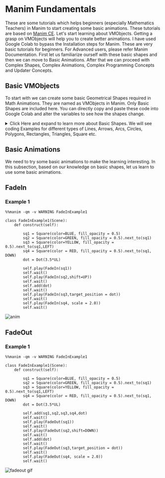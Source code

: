 # Manim Fundamentals
These are some tutorials which helps beginners (especially Mathematics Teachers) in Manim to start creating some basic animations. These tutorials are based on [Manim CE](https://docs.manim.community/).
Let's start learning about VMObjects. Getting a grasp on VMObjects will help you to create better animations. I have used Google Colab to bypass the Installation steps for Manim. These are very basic tutorials for beginners. For Advanced users, please refer Manim Documentation. First let us familiarize ourself with these basic shapes and then we can move to Basic Animations. After that we can proceed with Complex Shapes, Complex Animations, Complex Programming Concepts and Updater Concepts.

## Basic VMObjects
To start with we can create some basic Geometrical Shapes required in Math Animations. They are named as VMObjects in Manim. Only Basic Shapes are included here. You can directly copy and paste these code into Google Colab and alter the variables to see how the shapes change.

<details>
<summary> Click Here and expand to learn more about Basic Shapes. We will see coding Examples for different types of Lines, Arrows, Arcs, Circles, Polygons, Rectangles, Triangles, Square etc. </summary>
    
## 1. Lines
### Example 1

```css
    \\code for coloring
%%manim -qm -v WARNING LineExample1

class LineExample1(Scene):
    def construct(self):

      line1=Line(1*RIGHT,1*LEFT)
      self.add(line1)
```
![LineExample1](https://github.com/sajanpphilip/manim_fundamentals/assets/104676396/b68b6967-39f1-4bab-9108-d8f3c684f441)

### Example 2

```
%%manim -qm -v WARNING LineExample2

class LineExample2(Scene):
    def construct(self):

      line1=Line([0,0,0], [2,2,2])
      self.add(line1)
```
![LineExample2](https://github.com/sajanpphilip/manim_fundamentals/assets/104676396/7e5cb674-9814-453e-9c4c-99f7b7b38442)


### Example 3

```
%%manim -qm -v WARNING LineExample3

class LineExample3(Scene):
    def construct(self):

      dot1=Dot(UP)
      dot2=Dot(DOWN)
      line=Line(dot1,dot2)
      self.add(dot1,dot2,line)
```
![LineExample3](https://github.com/sajanpphilip/manim_fundamentals/assets/104676396/5cdab846-394f-4ef9-8405-91a865306b88)

### Exampele 4

```
%%manim -qm -v WARNING LineExample4

class LineExample4(Scene):
    def construct(self):

      circle1=Circle(radius=1).move_to(2*RIGHT)
      circle2=Circle(radius=2).move_to(2*LEFT)
      line=Line(circle1.get_center(),circle2.get_center())
      self.add(circle1,circle2,line)

````
![LineExample4](https://github.com/sajanpphilip/manim_fundamentals/assets/104676396/ed76c834-1b85-465c-824c-5889a85b61c1) 

### Line Example 5

```
%%manim -qm -v WARNING LineExample5

class LineExample5(Scene):
    def construct(self):

      dot1=Dot(UP)
      dot2=Dot(DOWN)
      dot3=Dot(2*RIGHT, color = RED)
      line=Line(dot1,dot2)
      proj_point = line.get_projection(dot3.get_center()) # dot3.get_center() is used to get the exact coordinate
      dot4= Dot(proj_point, color = RED)
      proj_line = Line(dot3.get_center(),proj_point, color = BLUE)
      self.add(dot1,dot2,dot3,dot4,line,proj_line)

```
![Example 5](https://github.com/sajanpphilip/manim_fundamentals/assets/104676396/21e0fcf9-86ce-4695-85fb-a5bf6f903341)

### Line Example 6

```
%%manim -qm -v WARNING LineExample6

class LineExample6(Scene):
    def construct(self):

      square1=Square(side_length = 2.0, color = RED).shift(2*RIGHT)
      square2=Square(side_length = 1.0, color = BLUE).shift(2*LEFT)
      line=Line(square1.get_corner(UR),square2.get_edge_center(DOWN))
      self.add(square1,square2,line)

```
![Example 6](https://github.com/sajanpphilip/manim_fundamentals/assets/104676396/f116f199-1068-4a47-a952-7cc6b874e575)


### Line Example 7

```
%%manim -qm -v WARNING LineExample7

class LineExample7(Scene):
    def construct(self):

      line1 = Line()
      line2 = Line()
      line3 = Line()
      line4 = Line()
      lines = VGroup(line1, line2, line3, line4).arrange(DOWN, buff=1)
      self.add(lines)
```
![Example 7](https://github.com/sajanpphilip/manim_fundamentals/assets/104676396/8fe125c1-6977-4400-873d-eec82a8b3dc0)

### Line Example 8

```
%%manim -qm -v WARNING LineExample8

class LineExample8(Scene):
    def construct(self):

      line1 = Line(color = PURPLE, stroke_width = 40)
      line2 = Line(color = BLUE_D, stroke_width = 40)
      line3 = Line(color = BLUE_C,stroke_width = 40)
      line4 = Line(color = GREEN_D, stroke_width = 40)
      line5 = Line(color = YELLOW_C, stroke_width = 40)
      line6 = Line(color = GOLD, stroke_width = 40)
      line7 = Line (color = RED, stroke_width = 40)
      lines = VGroup(line1, line2, line3, line4, line5, line6,line7).arrange(DOWN, buff = 0.4)
      self.add(lines)
```
![Example 8](https://github.com/sajanpphilip/manim_fundamentals/assets/104676396/cc53d50d-4941-4561-84e6-14995338ff25)

  
## 1.1 Dashed Lines
### Example 1
```
%%manim -qm -v WARNING DashedLineExample1 

class DashedLineExample1(Scene):
    def construct(self):

      dashed_line1 = DashedLine(2*UL, 2*UR)
      dashed_line2 = DashedLine(2*LEFT, 2*RIGHT, dash_length = 0.5)      
      dashed_line3 = DashedLine(2*DL, 2*DR, dash_length = 0.5, dashed_ratio = 0.9)
      dashed_line4 = DashedLine(dashed_line1.get_end(),dashed_line2.get_start())
      dashed_line5 = DashedLine(dashed_line2.get_last_handle(), dashed_line3.get_first_handle())


      self.add(dashed_line1, dashed_line2, dashed_line3,dashed_line4, dashed_line5)
```
![Dashed_Line Example 1](https://github.com/sajanpphilip/manim_fundamentals/assets/104676396/d7ad2f0e-84c3-4067-a67b-00f01f8bb477)





## 1.2 Arrow
### Example 1 

```
%%manim -qm -v WARNING ArrowExample1 

class ArrowExample1(Scene):
   def construct(self):

      arrow1 = Arrow(stroke_width=5, buff=0.1, max_tip_length_to_length_ratio=0.1, max_stroke_width_to_length_ratio=5, start=UL, end = UR, color = RED)
      arrow2 = Arrow(stroke_width=10, buff=0.2, max_tip_length_to_length_ratio=0.25, max_stroke_width_to_length_ratio=10, start = LEFT, end = RIGHT, color = BLUE)
      arrow3 = Arrow(stroke_width=20, buff=0.4, max_tip_length_to_length_ratio=0.5, max_stroke_width_to_length_ratio=20, start = DL, end = DR, color = GREEN)
      

      self.add(arrow1, arrow2, arrow3)
```
![Arrow](https://github.com/sajanpphilip/manim_fundamentals/assets/104676396/3368c97b-2071-494f-b016-d4a383bc73a6)

## 1.3 Double Arrow
### Example 1
```
%%manim -qm -v WARNING DoubleArrowExample1 

class DoubleArrowExample1(Scene):
   def construct(self):

      double_arrow1 = DoubleArrow(stroke_width=5, buff=0.1, max_tip_length_to_length_ratio=0.1, max_stroke_width_to_length_ratio=5, start=UL, end = UR, color = RED)
      double_arrow2 = DoubleArrow(stroke_width=10, buff=0.2, max_tip_length_to_length_ratio=0.25, max_stroke_width_to_length_ratio=10, start = LEFT, end = RIGHT, color = BLUE)
      double_arrow3 = DoubleArrow(stroke_width=20, buff=0.4, max_tip_length_to_length_ratio=0.5, max_stroke_width_to_length_ratio=20, start = DL, end = DR, color = GREEN)
      

      self.add(double_arrow1, double_arrow2, double_arrow3)
```
![doublearrow](https://github.com/sajanpphilip/manim_fundamentals/assets/104676396/c719d7e1-659b-4ce9-bd99-a436b57cfb15)

## 1.4 Tangent Line
### Example 1

```
%%manim -qm -v WARNING TangentLineExample1 

class TangentLineExample1(Scene):
    def construct(self):
      
        circle = Circle(radius=3)
        line_1 = TangentLine(circle, alpha = 0.0, length = 5, color=RED) 
        line_2 = TangentLine(circle, alpha = 0.25, length = 5, color=BLUE)
        line_3 = TangentLine(circle, alpha = 0.5, length = 5, color = GREEN) 
        line_4 = TangentLine(circle, alpha = 0.75, length = 5, color = YELLOW) 

        self.add(circle, line_1, line_2, line_3, line_4)
```
![Tangent Line](https://github.com/sajanpphilip/manim_fundamentals/assets/104676396/86620eaa-be69-4dec-8cdc-73d973daa0c7)

## 2. Arc
### Example 1

```
%%manim -qm -v WARNING ArcExample1 

class ArcExample1(Scene):
    def construct(self):
        arc1 = Arc(radius=1.0, start_angle=0, angle = 3*PI/4.0, num_components=15, arc_center=2*RIGHT)
        line1= Line(arc1.get_center(), arc1.get_start(), color = YELLOW)
        line2 = Line(arc1.get_center(), arc1.get_end(), color = BLUE)
        

        self.add(arc1,line1, line2)
```

![arc](https://github.com/sajanpphilip/manim_fundamentals/assets/104676396/ca1b96ce-5df2-4569-914d-ea4757d1b76a)

## 2.1 Circle
### Example 1

```
%%manim -qm -v WARNING CircleExample1

class CircleExample1(Scene):
    def construct(self):
      
        circle_1 = Circle(radius=1.0, color = BLUE).move_to(2*RIGHT)
        circle_2 = Circle(radius=1.5, color=RED).next_to(circle_1, buff=0.5)
        circle_3 = Circle(radius=1.0, color=GOLD, fill_opacity=0.5)
        circle_4 = Circle(radius = 0.5, color = WHITE)
        circle_5 = Circle(radius = 0.5, color = GREEN)
        circle_6 = Circle(radius = 0.5, color = PURPLE)
        circle_7 = Circle.from_three_points(2*LEFT,2*DOWN,1*LEFT)
        circ_group = Group(circle_4, circle_5, circle_6).arrange(buff=0.5).move_to(2*UP)


        self.add(circle_1, circle_2, circle_3, circle_4, circ_group, circle_7)
```
![circle](https://github.com/sajanpphilip/manim_fundamentals/assets/104676396/a866d6ff-8538-4edb-80ae-b421a4167b31)

### Example 2

```
%%manim -qm -v WARNING CircleExample2

class CircleExample2(Scene):
    def construct(self):
      
        circle_1 = Circle(radius=3.0, color = BLUE).move_to(2*RIGHT)
        p1 = circle_1.point_at_angle(PI/2.0)
        p2 = circle_1.point_at_angle(3*PI/2.0)
        p3 = circle_1.point_at_angle(PI)
        p4 = circle_1.point_at_angle(0)
        line1 = Line(p1,p2, color = RED)
        line2 = Line(p3,p4, color = GREEN)

        self.add(circle_1, line1, line2)
```
![circle 2](https://github.com/sajanpphilip/manim_fundamentals/assets/104676396/a1b05d9e-69d3-4b83-a1fa-7ad3d5f157c3)

### Example 3

```
%%manim -qm -v WARNING CircleExample3

class CircleExample3(Scene):
    def construct(self):

      triangle1 = Triangle (color = RED).move_to(5*LEFT)
      circle_1 = Circle(color = WHITE).surround(triangle1,buffer_factor=1.5)
      triangle2 = Triangle (color= BLUE).move_to(2*LEFT)
      circle_2 = Circle(color = GREEN).surround(triangle2,buffer_factor = 0.25)
      line = Line(0.5*LEFT, 0.5*RIGHT)
      circle_3 = Circle(color = GOLD).surround(line)
      square1 = Square(side_length=1.0).move_to(2*RIGHT)
      circle_4 = Circle(color = BLUE).surround(square1,buffer_factor=1.5)
      square2 = Square(side_length=1.0).move_to(5*RIGHT)
      circle_5 = Circle(color = YELLOW).surround(square2,buffer_factor=0.25)

      self.add(triangle1, triangle2, line, square1, square2, circle_1, circle_2, circle_3, circle_4, circle_5)
```

![circle 3](https://github.com/sajanpphilip/manim_fundamentals/assets/104676396/a75c12eb-0d9a-4794-9770-aba775b65f01)
## 2.2 Ellipse

### Example 1
```
%%manim -qm -v WARNING EllipseExample1

class EllipseExample1(Scene):
    def construct(self):
        ellipse_1 = Ellipse(width=2.0, height=4.0, color=RED,).move_to(2*LEFT)
        ellipse_2 = Ellipse(width=4.0, height=3.0, color=BLUE, fill_color= BLUE, fill_opacity = 0.5).move_to(2*UR)
        
        self.add(ellipse_1,ellipse_2)
```
![ellipse example](https://github.com/sajanpphilip/manim_fundamentals/assets/104676396/4cfd6599-b383-417b-88ed-1e875a07c8ba)


## 2.3 ArcBetweenPoints

### Example 1
```
%%manim -qm -v WARNING ArcBetweenPointsExample1

class ArcBetweenPointsExample1(Scene):
    def construct(self):
      arc1=ArcBetweenPoints(start = 2.0*RIGHT, end = 2.0*UP, stroke_color = RED, stroke_width = 2.0)
      arc2=ArcBetweenPoints(start = 3.0*LEFT, end = ORIGIN, stroke_color = BLUE)
      arc3=ArcBetweenPoints(start = 1.0*UP, end = 1.0*LEFT,radius=7.0, color = GREEN)
      arc4 = ArcBetweenPoints(start = 1*RIGHT, end = 2.5*UP, angle = 3.14, color = PURPLE)
      self.add(arc1,arc2,arc3,arc4)
```

![arcpoints](https://github.com/sajanpphilip/manim_fundamentals/assets/104676396/f3d75bdf-18e8-4929-8f71-292b6df00067)

## 2.4 CurvedArrow

### Example 1
```
%%manim -qm -v WARNING CurvedArrowExample1

class CurvedArrowExample1(Scene):
   def construct(self):

      c_arrow1 = CurvedArrow(stroke_width=5,start_point=UL, end_point = UR, color = RED)
      c_arrow2 = CurvedArrow(stroke_width=10,start_point = LEFT, end_point = RIGHT, color = BLUE)
      c_arrow3 = CurvedArrow(stroke_width=20, start_point = DL, end_point = DR, color = GREEN)


      self.add(c_arrow1, c_arrow2, c_arrow3)
```
![carrow](https://github.com/sajanpphilip/manim_fundamentals/assets/104676396/e3a2339e-3596-4cc9-b0b7-f245e738a7af)

## 2.5 CurvedDoubleArrow

```
%%manim -qm -v WARNING CurvedDoubleArrowExample1

class CurvedDoubleArrowExample1(Scene):
   def construct(self):

      cd_arrow1 = CurvedDoubleArrow(stroke_width=5,start_point=UL, end_point = UR, color = RED)
      cd_arrow2 = CurvedDoubleArrow(stroke_width=10,start_point = LEFT, end_point = RIGHT, color = BLUE)
      cd_arrow3 = CurvedDoubleArrow(stroke_width=20, start_point = DL, end_point = DR, color = GREEN)


      self.add(cd_arrow1, cd_arrow2, cd_arrow3)
```

 ![cdarrow](https://github.com/sajanpphilip/manim_fundamentals/assets/104676396/042a7ed8-7deb-4715-ab09-99f60da52e8b)

 ## 2.6 Annulus
 ```
%%manim -qm -v WARNING AnnulusExample1

class AnnulusExample1(Scene):
    def construct(self):

        annulus_1 = Annulus(inner_radius=1, outer_radius=2).shift(1*UL)
        annulus_2 = Annulus(inner_radius=0.5, outer_radius=0.9, color=RED, fill_opacity = 0.5, stroke_width=3).next_to(annulus_1, RIGHT)
        
        self.add(annulus_1, annulus_2)

```
![annulus](https://github.com/sajanpphilip/manim_fundamentals/assets/104676396/a6d6d1a8-cc4c-4bb6-8eb8-397adc16a19e)


## 2.7  Dot

```
%%manim -qm -v WARNING DotExample1

class DotExample1(Scene):
    def construct(self):

        dot1 = Dot(point=2*LEFT, radius=0.1, stroke_width=2, fill_opacity=0.5, color=BLUE)
        dot2 = Dot(point = 2*RIGHT, color = GREEN)
        l_dot3 = LabeledDot(Text("ii", color=BLUE))
        l_dot4 = LabeledDot(Text("3", color = WHITE, font_size = 15), radius = 0.2, fill_opacity = 0.5).next_to(dot1)
        l_dot5 = LabeledDot(MathTex("x", color = GOLD)).next_to(dot2)
        a_dot6 = AnnotationDot(radius = 1.0, stroke_width = 2, stroke_color = RED, fill_color = RED, fill_opacity=0.2)
        

        
        self.add(dot1,dot2,l_dot3,l_dot4, l_dot5, a_dot6)
```
![dot](https://github.com/sajanpphilip/manim_fundamentals/assets/104676396/8b81bc6e-d309-4da4-8840-598a4dcd9c14)

## 3. Polygram
```
%%manim -qm -v WARNING PolygramExample

class PolygramExample(Scene):
    def construct(self):

      polygram = Polygram([[0, 2, 0],[1, 3, 1], [3, -1, 0], [3, -1, 0],[1, 2, 3],[2, -3, 2]],
                            [[-1, -1, 2],[1, -3, 2],[2, -1, 2]],color = RED)

      self.add(polygram)
```

![polygram](https://github.com/sajanpphilip/manim_fundamentals/assets/104676396/8032e274-4d53-441e-9646-6bd3c8e8cd31)

## 3.1 Regular Polygram
```%%manim -qm -v WARNING RegularPolygramExample

class RegularPolygramExample(Scene):
    def construct(self):
        pentagram = RegularPolygram(5, radius=2)
        hexagram = RegularPolygram(6, radius = 2.5, density = 2, start_angle=3*PI/4.0, color = RED).next_to(pentagram)
        decagram = RegularPolygram(10, radius = 2.5, density = 4, start_angle=PI/4.0, color = GREEN).next_to(pentagram, LEFT)
        
        self.add(pentagram, hexagram, decagram)
```
![regpolygram](https://github.com/sajanpphilip/manim_fundamentals/assets/104676396/ff0f3ed4-3d00-4965-b729-caef190c3c20)

## 3.2 Polygon
```
%%manim -qm -v WARNING PolygonExample

class PolygonExample(Scene):
    def construct(self):

      polygon = Polygon([0, 2, 0],[1,3,1], [3, -1, 0], [3, -1, 0],[1, 1, 3],[2, -3,2 ],color = RED)

      self.add(polygon)
```
![polygon](https://github.com/sajanpphilip/manim_fundamentals/assets/104676396/b5dee489-edc3-4378-a6ce-e2390eaed29a)

## 3.3 Regular Polygon

```
%%manim -qm -v WARNING RegularPolygonExample

class RegularPolygonExample(Scene):
    def construct(self):
        poly_1 = RegularPolygon(n=6)
        poly_2 = RegularPolygon(n=6, start_angle=30*DEGREES, color=GREEN, radius = 2).next_to(poly_1, LEFT)
        poly_3 = RegularPolygon(n=10, color=RED, radius = 1.5, fill_color = GOLD, fill_opacity = 0.5).next_to(poly_1, RIGHT)

        self.add(poly_1,poly_2,poly_3)
```
![regpolygon](https://github.com/sajanpphilip/manim_fundamentals/assets/104676396/740ca596-2d79-4d5c-b635-d89cbe322384)

## 3.4 Triangle
```
%%manim -qm -v WARNING TriangleExample

class TriangleExample(Scene):
    def construct(self):
        triangle_1 = Triangle()
        triangle_2 = Triangle(color=RED, fill_color = RED, fill_opacity = 0.5, stroke_color = WHITE, stroke_width = 5.0).scale(2).rotate(45*DEGREES).next_to(triangle_1)
        self.add(triangle_1, triangle_2)
```

![triangle](https://github.com/sajanpphilip/manim_fundamentals/assets/104676396/a344eb16-734e-4b7e-b073-72293746f401)

## 3.5 Rectangle

```
%%manim -qm -v WARNING RectangleExample

class RectangleExample(Scene):
    def construct(self):

        rect1 = Rectangle(width=4.0, height=2.0, grid_xstep=1.0, grid_ystep=1)
        rect2 = Rectangle(width=3.0, height=2.0, color = RED, fill_opacity = 0.5). next_to(rect1, LEFT)
        r_rect3 = RoundedRectangle(corner_radius = 0.2, width=4.0, height=1.0, color = BLUE, fill_opacity = 0.2). next_to(rect1, LEFT).next_to(rect1,RIGHT)

        self.add(rect1,rect2, r_rect3)
```
![rectangle](https://github.com/sajanpphilip/manim_fundamentals/assets/104676396/3a8bb69a-48fc-454c-8216-5f2f540b54fa)

## 3.6  Square
```
%%manim -qm -v WARNING SquareExample

class SquareExample(Scene):
    def construct(self):

        square_1 = Square(side_length=2.0)
        square_2 = Square(side_length=3.0, color=RED).next_to(square_1, LEFT)
        square_3 = Square(side_length=1.0, color = BLUE, fill_opacity = 0.2).next_to(square_1, RIGHT)

        self.add(square_1, square_2, square_3)
```
![square](https://github.com/sajanpphilip/manim_fundamentals/assets/104676396/1c7e666d-c0f4-4edc-9412-22b0fb34f5c3)

## 3.7 Star
```
%%manim -qm -v WARNING StarExample

class StarExample(Scene):
    def construct(self):
        star1 = Star(7, outer_radius = 2.0, density = 2, color=RED)
        star2 = Star(8, outer_radius = 2.0, density = 3, color=PURPLE).next_to(star1, RIGHT)
        star3 = Star(9, outer_radius = 1.0, density = 4, color = GOLD, fill_opacity = 0.3 ).next_to(star1, LEFT)
        
        self.add(star1,star2,star3)
```

![star](https://github.com/sajanpphilip/manim_fundamentals/assets/104676396/17be2a45-cf7e-4460-b695-d955091aaaa7)

</details>

## Basic Animations
We need to try some basic animations to make the learning interesting. In this subsection, based on our knowledge on basic shapes, let us learn to use some basic animations.

## FadeIn

### Example 1

```
%%manim -qm -v WARNING FadeInExample1

class FadeInExample1(Scene):
    def construct(self):

        sq1 = Square(color=BLUE, fill_opacity = 0.5)
        sq2 = Square(color=GREEN, fill_opacity = 0.5).next_to(sq1)
        sq3 = Square(color=YELLOW, fill_opacity = 0.5).next_to(sq1,LEFT)
        sq4 = Square(color = RED, fill_opacity = 0.5).next_to(sq1, DOWN)
        dot = Dot(3.5*UL)
        
        self.play(FadeIn(sq1))
        self.wait()
        self.play(FadeIn(sq2,shift=UP))
        self.wait()
        self.add(dot)
        self.wait()
        self.play(FadeIn(sq3,target_position = dot))
        self.wait()
        self.play(FadeIn(sq4, scale = 2.0))
        self.wait()
```
![anim](https://github.com/sajanpphilip/manim_fundamentals/assets/104676396/a3b27226-88c4-4407-adff-1bd0e35cb7d1)

## FadeOut

### Example 1
```
%%manim -qm -v WARNING FadeInExample1

class FadeInExample1(Scene):
    def construct(self):

        sq1 = Square(color=BLUE, fill_opacity = 0.5)
        sq2 = Square(color=GREEN, fill_opacity = 0.5).next_to(sq1)
        sq3 = Square(color=YELLOW, fill_opacity = 0.5).next_to(sq1,LEFT)
        sq4 = Square(color = RED, fill_opacity = 0.5).next_to(sq1, DOWN)
        dot = Dot(3.5*UL)
        
        self.add(sq1,sq2,sq3,sq4,dot)
        self.wait()
        self.play(FadeOut(sq1))
        self.wait()
        self.play(FadeOut(sq2,shift=DOWN))
        self.wait()
        self.add(dot)
        self.wait()
        self.play(FadeOut(sq3,target_position = dot))
        self.wait()
        self.play(FadeOut(sq4, scale = 2.0))
        self.wait()
```
![fadeout gif](https://github.com/sajanpphilip/manim_fundamentals/assets/104676396/b900482a-022c-452f-8c67-00972faa91ae)



